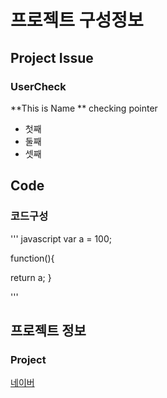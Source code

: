 # 프로젝트 구성정보
## Project Issue
### UserCheck
**This is Name ** checking pointer
- 첫째 
- 둘째
- 셋째

## Code
### 코드구성

''' javascript
var a = 100;

function(){

  return a;
}

'''



## 프로젝트 정보
### Project
[네이버](https://wwww.naver.com)
